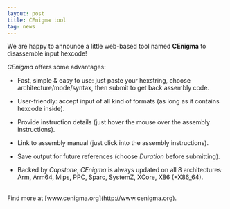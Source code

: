```yaml
---
layout: post
title: CEnigma tool
tag: news
---
```


We are happy to announce a little web-based tool named **CEnigma** to disassemble input hexcode!

*CEnigma* offers some advantages:

- Fast, simple & easy to use: just paste your hexstring, choose architecture/mode/syntax, then submit to get back assembly code.

- User-friendly: accept input of all kind of formats (as long as it contains hexcode inside).

- Provide instruction details (just hover the mouse over the assembly instructions).

- Link to assembly manual (just click into the assembly instructions).

- Save output for future references (choose *Duration* before submitting).

- Backed by *Capstone*, *CEnigma* is always updated on all 8 architectures: Arm, Arm64, Mips, PPC, Sparc, SystemZ, XCore, X86 (+X86_64).

<br>
Find more at [www.cenigma.org](http://www.cenigma.org).
